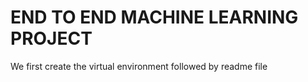 # END TO END MACHINE LEARNING PROJECT

We first create the virtual environment followed by readme file